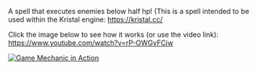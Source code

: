 A spell that executes enemies below half hp! (This is a spell intended to be used within the Kristal engine: https://kristal.cc/

Click the image below to see how it works (or use the video link): https://www.youtube.com/watch?v=rP-OWGvFCiw

[![Game Mechanic in Action](https://i.ytimg.com/vi/rP-OWGvFCiw/maxresdefault.jpg)](https://www.youtube.com/watch?v=rP-OWGvFCiw)

